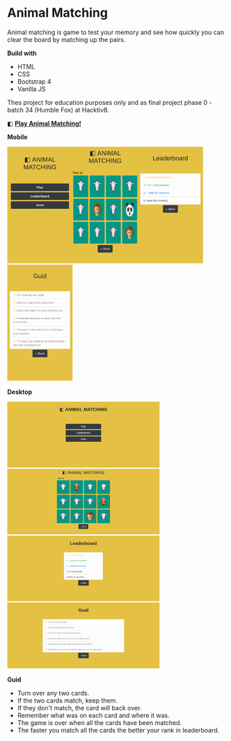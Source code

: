 # Animal Matching

Animal matching is game to test your memory and see how quickly you can clear the board by matching up the pairs.

**Build with**

- HTML
- CSS
- Bootstrap 4
- Vanilla JS

Thes project for education purposes only and as final project phase 0 - batch 34 (Humble Fox) at Hacktiv8.

◧ [**Play Animal Matching!**](https://candrasaputra.github.io/animalMatching/index.html)

**Mobile**

<img src="./screenshot/m1.png" width="150"><img src="./screenshot/m2.png" width="150"><img src="./screenshot/m3.png" width="150"><img src="./screenshot/m4.png" width="150">

**Desktop**

<img src="./screenshot/1.png" width="350"><img src="./screenshot/2.png" width="350">
<img src="./screenshot/3.png" width="350"><img src="./screenshot/4.png" width="350">

**Guid**

- Turn over any two cards.
- If the two cards match, keep them.
- If they don't match, the card will back over.
- Remember what was on each card and where it was.
- The game is over when all the cards have been matched.
- The faster you match all the cards the better your rank in leaderboard.
